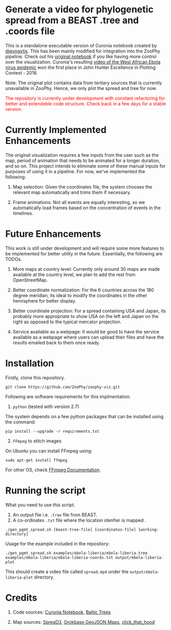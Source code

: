 # Generate a video for phylogenetic spread from a BEAST .tree and .coords file
This is a standalone executable version of Curonia notebook created by [@evogytis](https://github.com/evogytis). This has been mainly modified for integration into the ZooPhy pipeline. Check out his [original notebook](https://github.com/blab/baltic/blob/master/curonia.ipynb) if you like having more control over the visualization. Curonia's resulting [video of the West African Ebola virus epidemic](https://www.youtube.com/watch?v=86LCDRRHaJY) won the first place in John Hunter Excellence in Plotting Contest - 2018.

Note:
The original plot contains data from tertiary sources that is currently unavailable in ZooPhy. Hence, we only plot the spread and tree for now.

<span style="color:red;">The repository is currently under development with constant refactoring for better and extendeble code structure. Check back in a few days for a stable version.</span>

# Currently Implemented Enhancements
The original visualization requires a few inputs from the user such as the map, period of animation that needs to be animated for a longer duration, and so on. This project intends to eliminate some of these manual inputs for purposes of using it in a pipeline. For now, we've implemented the following:

1) Map selection: Given the coordinates file, the system chooses the relevant map automatically and trims them if necessary.

2) Frame animations: Not all events are equally interesting, so we automatically load frames based on the concentration of events in the timelines. 

# Future Enhancements
This work is still under development and will require some more features to be implemented for better utility in the future. Essentially, the following are TODOs.

1) More maps at country level: Currently only around 30 maps are made available at the country level, we plan to add the rest from OpenStreetMap.

2) Better coordinate normalization: For the 6 countries across the 180 degree meridian, its ideal to modify the coordinates in the other hemisphere for better display.

3) Better coordinate projection: For a spread containing USA and Japan, its probably more appropriate to show USA on the left and Japan on the right as opposed to the typical mercator projection.

3) Service available as a webpage: It would be good to have the service available as a webpage where users can upload their files and have the results emailed back to them once ready.

# Installation
Firstly, clone this repository.
```
git clone https://github.com/ZooPhy/zoophy-viz.git
```

Following are software requirements for this implmentation.
1) ```python``` (tested with version 2.7)

The system depends on a few python packages that can be installed using the command:
```
pip install --upgrade -r requirements.txt
```

2) ```FFmpeg``` to stitch images 

On Ubuntu you can install FFmpeg using:
```
sudo apt-get install ffmpeg
```
For other OS, check [FFmpeg Documentation](https://www.ffmpeg.org/download.html).

# Running the script
What you need to use this script. 
1) An output file i.e. ```.tree``` file from BEAST.
2) A co-ordinates ```.txt``` file where the location idenfier is mapped .
```
./gen_pgmt_spread.sh [beast-tree-file] [coordinates-file] [working-directory]
```


Usage for the example included in the repository:
```
./gen_pgmt_spread.sh examples/ebola-liberia/ebola-liberia.tree examples/ebola-liberia/ebola-liberia-coords.txt output/ebola-liberia-plot
```
This should create a video file called ```spread.mp4``` under the ```output/ebola-liberia-plot``` directory.

# Credits

1) Code sources: [Curonia Notebook](https://github.com/blab/baltic/blob/master/curonia.ipynb), [Baltic Trees](https://github.com/blab/baltic/blob/master/baltic.py)

2) Map sources: [SpreaD3](https://github.com/phylogeography/SpreaD3), [Grokbase GeoJSON Maps](https://grokbase.com/t/gg/d3-js/1372gq18j9/geojson-maps), [click_that_hood](https://github.com/codeforamerica/click_that_hood)
